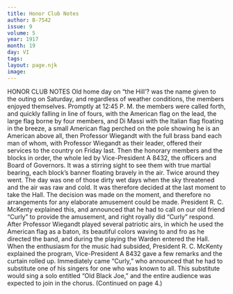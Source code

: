 ```yaml
---
title: Honor Club Notes
author: B-7542
issue: 9
volume: 5
year: 1917
month: 19
day: VI
tags:
layout: page.njk
image:
---
```

HONOR CLUB NOTES       Old home day on “the Hill’? was the name given to the outing on Saturday, and regardless of weather conditions, the members enjoyed themselves. Promptly at 12:45 P. M. the members were called forth, and quickly falling in line of fours, with the American flag on the lead, the large flag borne by four members, and Di Massi with the Italian flag floating in the breeze, a small American flag perched on the pole showing he is an American above all, then Professor Wiegandt with the full brass band each man of whom, with Professor Wiegandt as their leader, offered their services to the country on Friday last. Then the honorary members and the blocks in order, the whole led by Vice-President A 8432, the officers and Board of Governors.       It was a stirring sight to see them with true martial bearing, each block’s banner floating bravely in the air. Twice around they went. The day was one of those dirty wet days when the sky threatened and the air was raw and cold. It was therefore decided at the last moment to take the Hall. The decision was made on the moment, and therefore no arrangements for any elaborate amusement could be made. President R. C. McKenty explained this, and announced that he had to call on our old friend “Curly” to provide the amusement, and right royally did “Curly” respond.       After Professor Wiegandt played several patriotic airs, in which he used the American flag as a baton, its beautiful colors waving to and fro as he directed the band, and during the playing the Warden entered the Hall.       When the enthusiasm for the music had subsided, President R. C. McKenty explained the program, Vice-President A 8432 gave a few remarks and the curtain rolled up. Immediately came “Curly,” who announced that he had to substitute one of his singers for one who was known to all. This substitute would sing a solo entitled “Old Black Joe,” and the entire audience was expected to join in the chorus.    (Continued on page 4.)       

